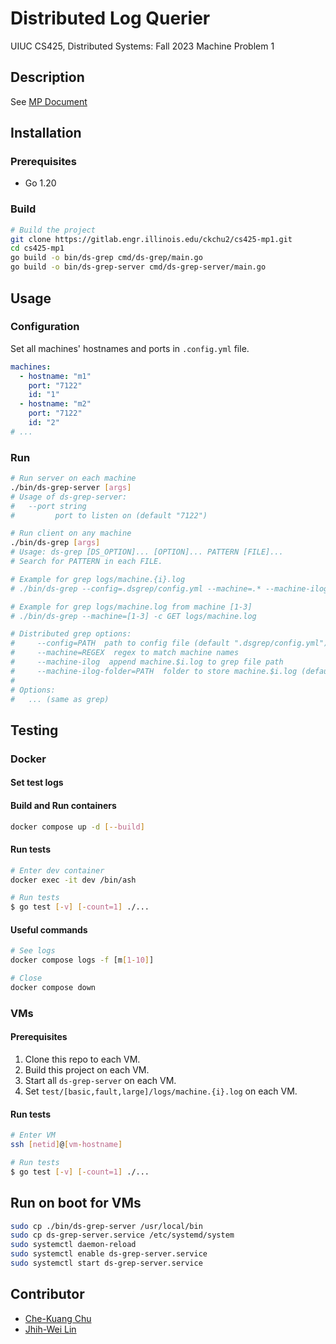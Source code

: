 # Distributed Log Querier

UIUC CS425, Distributed Systems: Fall 2023 Machine Problem 1

## Description

See [MP Document](./docs/MP1.CS425.FA23.pdf)

## Installation

### Prerequisites

- Go 1.20

### Build

```bash
# Build the project
git clone https://gitlab.engr.illinois.edu/ckchu2/cs425-mp1.git
cd cs425-mp1
go build -o bin/ds-grep cmd/ds-grep/main.go
go build -o bin/ds-grep-server cmd/ds-grep-server/main.go
```

## Usage

### Configuration

Set all machines' hostnames and ports in `.config.yml` file.

```yaml
machines:
  - hostname: "m1"
    port: "7122"
    id: "1"
  - hostname: "m2"
    port: "7122"
    id: "2"
# ...
```

### Run

```bash
# Run server on each machine
./bin/ds-grep-server [args]
# Usage of ds-grep-server:
#   --port string
#         port to listen on (default "7122")

# Run client on any machine
./bin/ds-grep [args]
# Usage: ds-grep [DS_OPTION]... [OPTION]... PATTERN [FILE]...
# Search for PATTERN in each FILE.

# Example for grep logs/machine.{i}.log
# ./bin/ds-grep --config=.dsgrep/config.yml --machine=.* --machine-ilog --machine-ilog-folder=logs -c GET

# Example for grep logs/machine.log from machine [1-3]
# ./bin/ds-grep --machine=[1-3] -c GET logs/machine.log

# Distributed grep options:
#     --config=PATH  path to config file (default ".dsgrep/config.yml")
#     --machine=REGEX  regex to match machine names
#     --machine-ilog  append machine.$i.log to grep file path
#     --machine-ilog-folder=PATH  folder to store machine.$i.log (default "logs")
#
# Options:
#   ... (same as grep)
```

## Testing

### Docker

#### Set test logs

#### Build and Run containers

```bash
docker compose up -d [--build]
```

#### Run tests

```bash
# Enter dev container
docker exec -it dev /bin/ash

# Run tests
$ go test [-v] [-count=1] ./...
```

#### Useful commands

```bash
# See logs
docker compose logs -f [m[1-10]]

# Close
docker compose down
```

### VMs

#### Prerequisites

1. Clone this repo to each VM.
2. Build this project on each VM.
3. Start all `ds-grep-server` on each VM.
4. Set `test/[basic,fault,large]/logs/machine.{i}.log` on each VM.

#### Run tests

```bash
# Enter VM
ssh [netid]@[vm-hostname]

# Run tests
$ go test [-v] [-count=1] ./...
```

## Run on boot for VMs

```bash
sudo cp ./bin/ds-grep-server /usr/local/bin
sudo cp ds-grep-server.service /etc/systemd/system
sudo systemctl daemon-reload
sudo systemctl enable ds-grep-server.service
sudo systemctl start ds-grep-server.service
```

## Contributor

- [Che-Kuang Chu](https://github.com/Kenchu123)
- [Jhih-Wei Lin](https://github.com/williamlin0825)
